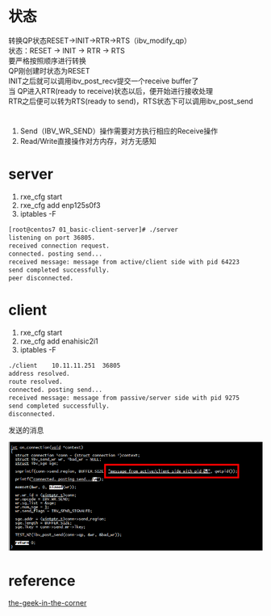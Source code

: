 
# 状态
转换QP状态RESET->INIT->RTR->RTS（ibv_modify_qp）  
状态：RESET -> INIT -> RTR -> RTS  
要严格按照顺序进行转换  
QP刚创建时状态为RESET  
INIT之后就可以调用ibv_post_recv提交一个receive buffer了  
当 QP进入RTR(ready to receive)状态以后，便开始进行接收处理  
RTR之后便可以转为RTS(ready to send)，RTS状态下可以调用ibv_post_send  

# 

1) Send（IBV_WR_SEND）操作需要对方执行相应的Receive操作  
2) Read/Write直接操作对方内存，对方无感知  



# server

1) rxe_cfg start  
2) rxe_cfg add   enp125s0f3  
3)  iptables -F   


```
[root@centos7 01_basic-client-server]# ./server  
listening on port 36805.
received connection request.
connected. posting send...
received message: message from active/client side with pid 64223
send completed successfully.
peer disconnected.

```


# client

1) rxe_cfg start  
2) rxe_cfg add   enahisic2i1  
3)  iptables -F   

```
./client    10.11.11.251  36805
address resolved.
route resolved.
connected. posting send...
received message: message from passive/server side with pid 9275
send completed successfully.
disconnected.
```

发送的消息

![image](../pic/send.png)


# reference
[the-geek-in-the-corner](https://github.com/tarickb/the-geek-in-the-corner/tree/master)  